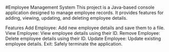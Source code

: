 #Employee Management System
This project is a Java-based console application designed to manage employee records. It provides features for adding, viewing, updating, and deleting employee details.

Features
Add Employee: Add new employee details and save them to a file.
View Employee: View employee details using their ID.
Remove Employee: Delete employee details using their ID.
Update Employee: Update existing employee details.
Exit: Safely terminate the application.
